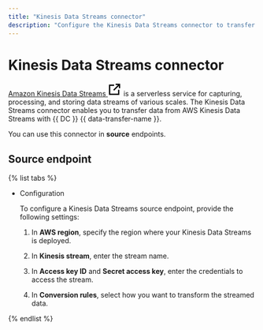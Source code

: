 ```yaml
---
title: "Kinesis Data Streams connector"
description: "Configure the Kinesis Data Streams connector to transfer data from AWS Kinesis Data Streams with {{ DC }} {{ data-transfer-name }}"
---
```


# Kinesis Data Streams connector

[Amazon Kinesis Data Streams ![external link](../_assets/external-link.svg)](https://aws.amazon.com/kinesis/data-streams/)
is a serverless service for capturing, processing, and storing data streams of various scales.
The Kinesis Data Streams connector enables you
to transfer data from AWS Kinesis Data Streams with {{ DC }} {{ data-transfer-name }}.

You can use this connector in **source** endpoints.

## Source endpoint

{% list tabs %}

* Configuration

    To configure a Kinesis Data Streams source endpoint, provide the following settings:

    1. In **AWS region**, specify the region where your Kinesis Data Streams is deployed.

    1. In **Kinesis stream**, enter the stream name.

    1. In **Access key ID** and **Secret access key**,
        enter the credentials to access the stream.

    1. In **Conversion rules**, select how you want to transform the streamed data.

{% endlist %}
